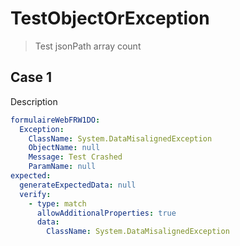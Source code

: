 # TestObjectOrException

> Test jsonPath array count

## Case 1

Description

``````yaml
formulaireWebFRW1DO:
  Exception: 
    ClassName: System.DataMisalignedException
    ObjectName: null
    Message: Test Crashed
    ParamName: null
expected:
  generateExpectedData: null
  verify: 
    - type: match
      allowAdditionalProperties: true
      data:
        ClassName: System.DataMisalignedException
``````